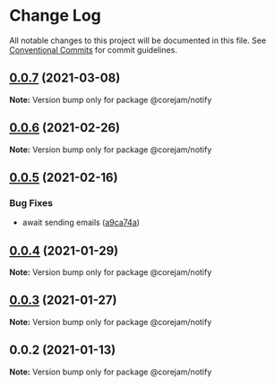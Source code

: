 # Change Log

All notable changes to this project will be documented in this file.
See [Conventional Commits](https://conventionalcommits.org) for commit guidelines.

## [0.0.7](https://github.com/corejam/corejam/compare/@corejam/notify@0.0.6...@corejam/notify@0.0.7) (2021-03-08)

**Note:** Version bump only for package @corejam/notify





## [0.0.6](https://github.com/corejam/corejam/compare/@corejam/notify@0.0.5...@corejam/notify@0.0.6) (2021-02-26)

**Note:** Version bump only for package @corejam/notify





## [0.0.5](https://github.com/corejam/corejam/compare/@corejam/notify@0.0.4...@corejam/notify@0.0.5) (2021-02-16)


### Bug Fixes

* await sending emails ([a9ca74a](https://github.com/corejam/corejam/commit/a9ca74ac5723caf7864d4b0b15ffd423ad3eabe2))





## [0.0.4](https://github.com/corejam/corejam/compare/@corejam/notify@0.0.2...@corejam/notify@0.0.4) (2021-01-29)

**Note:** Version bump only for package @corejam/notify





## [0.0.3](https://github.com/corejam/corejam/compare/@corejam/notify@0.0.2...@corejam/notify@0.0.3) (2021-01-27)

**Note:** Version bump only for package @corejam/notify





## 0.0.2 (2021-01-13)

**Note:** Version bump only for package @corejam/notify
